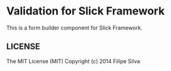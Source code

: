 Validation for Slick Framework
=======================================

This is a form builder component for Slick Framework.


LICENSE
-------
The MIT License (MIT) Copyright (c) 2014 Filipe Silva